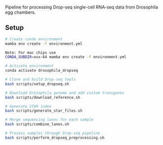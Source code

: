 Pipeline for processing Drop-seq single-cell RNA-seq data from Drosophila egg chambers.

## Setup

```bash
# Create conda environment
mamba env create -f environment.yml

Note: For mac chips use
CONDA_SUBDIR=osx-64 mamba env create -f environment.yml

# Activate environment
conda activate drosophila_dropseq

# Clone and build Drop-seq tools
bash scripts/setup_dropseq.sh

# Download Drosophila genome and add custom transgenes
bash scripts/download_reference.sh

# Generate STAR index
bash scripts/generate_star_files.sh

# Merge sequencing lanes for each sample
bash scripts/combine_lanes.sh

# Process samples through Drop-seq pipeline
bash scripts/perform_dropseq_preprocessing.sh
